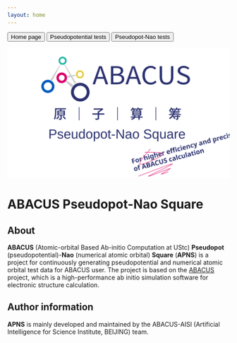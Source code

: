 ```yaml
---
layout: home
---
```


<button onclick="location.href='./'">Home page</button>
<button onclick="location.href='./apns_pages/pseudopotential_tests/pseudopotential.html'">Pseudopotential tests</button>
<button onclick="location.href='./apns_pages/pseudopot-nao_tests/pseudopot-nao.html'">Pseudopot-Nao tests</button>

<p align="center">
    <img src="./apns.svg">
</p>  

# ABACUS Pseudopot-Nao Square  
## About  
**ABACUS** (Atomic-orbital Based Ab-initio Computation at UStc) **Pseudopot** (pseudopotential)-**Nao** (numerical atomic orbital) **Square** (**APNS**) is a project for continuously generating pseudopotential and numerical atomic orbital test data for ABACUS user. The project is based on the [ABACUS](https://github.com/deepmodeling/abacus-develop) project, which is a high-performance ab initio simulation software for electronic structure calculation.  

## Author information  
**APNS** is mainly developed and maintained by the ABACUS-AISI (Artificial Intelligence for Science Institute, BEIJING) team.  